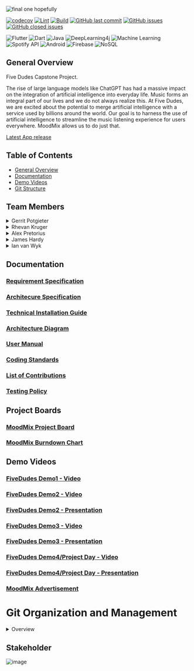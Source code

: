 

![final one hopefully](https://github.com/COS301-SE-2024/MoodMix/assets/94914587/e810b0fb-41bd-4215-8b06-a34dccc21b25)


[![codecov](https://codecov.io/gh/COS301-SE-2024/MoodMix/graph/badge.svg?token=nMcAUeDBHu)](https://codecov.io/gh/COS301-SE-2024/MoodMix)
[![Lint](https://github.com/COS301-SE-2024/MoodMix/actions/workflows/lint.yml/badge.svg)](https://github.com/COS301-SE-2024/MoodMix/actions/workflows/lint.yml)
[![Build](https://github.com/COS301-SE-2024/MoodMix/actions/workflows/build.yml/badge.svg)](https://github.com/COS301-SE-2024/MoodMix/actions/workflows/build.yml)
[![GitHub last commit](https://img.shields.io/github/last-commit/COS301-SE-2024/MoodMix)](https://github.com/COS301-SE-2024/MoodMix/commits)
[![GitHub issues](https://img.shields.io/github/issues/COS301-SE-2024/MoodMix)](https://github.com/COS301-SE-2024/MoodMix/issues)
[![GitHub closed issues](https://img.shields.io/github/issues-closed/COS301-SE-2024/MoodMix)](https://github.com/COS301-SE-2024/MoodMix/issues?q=is%3Aissue+is%3Aclosed)





![Flutter](https://img.shields.io/badge/Flutter-%2302569B.svg?style=for-the-badge&logo=Flutter&logoColor=white)
![Dart](https://img.shields.io/badge/Dart-%230175C2.svg?style=for-the-badge&logo=Dart&logoColor=white)
![Java](https://img.shields.io/badge/Java-%23ED8B00.svg?style=for-the-badge&logo=Java&logoColor=white)
![DeepLearning4j](https://img.shields.io/badge/DeepLearning4j-%23FF4088.svg?style=for-the-badge&logo=deeplearning4j&logoColor=white)
![Machine Learning](https://img.shields.io/badge/Machine%20Learning-%23202C45.svg?style=for-the-badge&logo=machine-learning&logoColor=white)
![Spotify API](https://img.shields.io/badge/Spotify%20API-%231DB954.svg?style=for-the-badge&logo=spotify&logoColor=white)
![Android](https://img.shields.io/badge/Android-%233DDC84.svg?style=for-the-badge&logo=Android&logoColor=white)
![Firebase](https://img.shields.io/badge/Firebase-%23FFCA28.svg?style=for-the-badge&logo=firebase&logoColor=white)
![NoSQL](https://img.shields.io/badge/NoSQL-%23000000.svg?style=for-the-badge&logo=NoSQL&logoColor=white)









## General Overview


Five Dudes Capstone Project.

The rise of large language models like ChatGPT has had a
massive impact on the integration of artificial intelligence into
everyday life. Music forms an integral part of our lives and we
do not always realize this. At Five Dudes, we are excited about
the potential to merge artificial intelligence with a service used
by billions around the world.
Our goal is to harness the use of artificial intelligence to
streamline the music listening experience for users
everywhere. MoodMix allows us to do just that.

[Latest App release](https://drive.google.com/file/d/16FLm1Y_tVn-XkBFahqKXUNNMTWdyiNw3/view?usp=sharing)

## Table of Contents

- [General Overview](#general-overview)
- [Documentation](#documentation)
- [Demo Videos](#Demo-Videos)
- [Git Structure](#git-structure)

## Team Members

<details>
<summary>Gerrit Potgieter</summary>
<table style="border-width: 1px; width: 100%; font-family: Arial, sans-serif; border-collapse: collapse;">
  <tr>
    <td style="vertical-align: top; width:auto; border: 0; padding: 10px;">
      <img src="https://github.com/GerritPotgieter/MoodMixTemp/blob/main/WhatsApp%20Image%202024-04-17%20at%2008.51.57_4b63415c.jpg" width="800" height="auto" style="display: block; margin: 0 auto;">
    </td>
    <td style="vertical-align: top; width: auto; border: 0; padding: 10px;">
      <h2><b style="font-size: 18px;">Gerrit Potgieter</b></h2>
      <b style="font-size: 16px;"> Project Manager, Business Analyst</b><br>
     Hi! I’m a final year computer science student looking to further my studies in the field of cyber security! I love exploring the vast spaces in the world of IT and I like to tinker with API's to see what I can achieve with it. I'm most comfortable working middleware and communications within a system.
      <br><br>
    </td>
  </tr>
</table>

[![GitHub](https://img.shields.io/badge/GitHub-181717?style=for-the-badge&logo=github&logoColor=white)](https://github.com/GerritPotgieter) [![LinkedIn](https://img.shields.io/badge/LinkedIn-0077B5?style=for-the-badge&logo=linkedin&logoColor=white)](https://www.linkedin.com/in/gerrit-jacobus-potgieter-a6a195281/)
</details>

<details>
<summary>Rhevan Kruger</summary>
<table style="border-width: 1px; width: 100%; font-family: Arial, sans-serif; border-collapse: collapse;">
  <tr>
    <td style="vertical-align: top; width:auto; border: 0; padding: 10px;">
      <img src="https://github.com/COS301-SE-2024/MoodMix/assets/94914587/a6403a3b-62e7-4298-becd-c48ae4dad664" width="800" height="auto" style="display: block; margin: 0 auto;">
    </td>
    <td style="vertical-align: top; width: auto; border: 0; padding: 10px;">
      <h2><b style="font-size: 18px;">Rhevan Kruger</b></h2>
      <b style="font-size: 16px;"> Frontend, Integration Engineer </b><br>
     I am a passionate student with a keen eye for detail and a great deal of interest in the world of Computer Science and Software Engineering. I take a great amount of satisfaction in the efficiency of a well-oiled development process and environment. I pride myself on being highly motivated and delivering quality work.I have prior experience in web development, volunteering at RURESA (Rural Rehab SA). Through this process I learned a lot about web-development and found myself thoroughly enjoying the work. I am also well versed in other languages and frameworks some of which will be listed below.
      <br><br>
    </td>
  </tr>
</table>

[![GitHub](https://img.shields.io/badge/GitHub-181717?style=for-the-badge&logo=github&logoColor=white)](https://github.com/RhevanKruger) [![LinkedIn](https://img.shields.io/badge/LinkedIn-0077B5?style=for-the-badge&logo=linkedin&logoColor=white)](https://www.linkedin.com/in/rhevan-kruger-27b835289/)


</details>

<details>
<summary>Alex Pretorius</summary>
<table style="border-width: 1px; width: 100%; font-family: Arial, sans-serif; border-collapse: collapse;">
  <tr>
    <td style="vertical-align: top; width:auto; border: 0; padding: 10px;">
      <img src="https://github.com/COS301-SE-2024/MoodMix/assets/94914587/6572f5ab-f453-496b-98bf-21a93516044e" width="800" height="auto" style="display: block; margin: 0 auto;">
    </td>
    <td style="vertical-align: top; width: auto; border: 0; padding: 10px;">
      <h2><b style="font-size: 18px;">Alex Pretorius</b></h2>
      <b style="font-size: 16px;"> Backend , Middleware </b><br>
  As a final year Computer Science student who has had experience working in different industry environments. I have a keen interest in Cyber Security, Cloud Security and AI and a good background in different languages like Python, C++ and Java. Along with practical skills I pride myself in delivering a strong work ethic and quality work.
    </td>
  </tr>
</table>

[![GitHub](https://img.shields.io/badge/GitHub-181717?style=for-the-badge&logo=github&logoColor=white)](https://github.com/PineCone85) [![LinkedIn](https://img.shields.io/badge/LinkedIn-0077B5?style=for-the-badge&logo=linkedin&logoColor=white)](https://www.linkedin.com/in/ap856/)

</details>

<details>
<summary>James Hardy</summary>
<table style="border-width: 1px; width: 100%; font-family: Arial, sans-serif; border-collapse: collapse;">
  <tr>
    <td style="vertical-align: top; width:auto; border: 0; padding: 10px;">
      <img src="https://github.com/COS301-SE-2024/MoodMix/assets/94914587/e4bb4677-d594-4158-ac0a-0ec5e8cea3c3" width="800" height="auto" style="display: block; margin: 0 auto;">
    </td>
    <td style="vertical-align: top; width: auto; border: 0; padding: 10px;">
      <h2><b style="font-size: 18px;">James Hardy</b></h2>
      <b style="font-size: 16px;"> Backend , Middleware </b><br>
I am a dedicated third-year computer science student with a strong passion for backend development and working with databases. My academic journey has led me to explore a wide range of technical concepts, and I thrive in environments where I can dive deep into the logic and structure of systems. From managing data to implementing complex server-side functionalities, I enjoy the challenge of working on backend technologies and love solving problems that require innovative and efficient solutions.
    </td>
  </tr>
</table>

[![GitHub](https://img.shields.io/badge/GitHub-181717?style=for-the-badge&logo=github&logoColor=white)](https://github.com/JamesH443) [![LinkedIn](https://img.shields.io/badge/LinkedIn-0077B5?style=for-the-badge&logo=linkedin&logoColor=white)](https://www.linkedin.com/in/james-hardy-4b3088219/)
</details>

<details>
<summary>Ian van Wyk</summary>
<table style="border-width: 1px; width: 100%; font-family: Arial, sans-serif; border-collapse: collapse;">
  <tr>
    <td style="vertical-align: top; width:auto; border: 0; padding: 10px;">
      <img src="https://github.com/GerritPotgieter/MoodMixTemp/blob/main/ian%20foto.jpg" width="800" height="auto" style="display: block; margin: 0 auto;">
    </td>
    <td style="vertical-align: top; width: auto; border: 0; padding: 10px;">
      <h2><b style="font-size: 18px;">Ian van Wyk</b></h2>
      <b style="font-size: 16px;"> ML Engineer, Services Engineer </b><br>
   I am a final year Computer Science student with a deep interest in all things data science and AI. After watching Garry Kasparov vs Deep Blue for the first time, my fascination for computers and AI models started. I was determined to one day be able to implement my own AI models. This is ultimately what led to me studying Computer Science. I am goal-oriented and determined to finish what I start. I try to ensure that the things I do, I do to the best of my capabilities and to the highest of quality. My strong work ethic is complemented by robust problem solving skills that I try to apply to all aspects of my life. I am comfortable using Python, TensorFlow, Keras, R, Java and C++. 
    </td>
  </tr>
</table>
  
[![GitHub](https://img.shields.io/badge/GitHub-181717?style=for-the-badge&logo=github&logoColor=white)](https://github.com/Ian-u22488864) [![LinkedIn](https://img.shields.io/badge/LinkedIn-0077B5?style=for-the-badge&logo=linkedin&logoColor=white)](https://www.linkedin.com/in/christiaan-van-wyk-41681b301/)

</details>


## Documentation

### [Requirement Specification](https://docs.google.com/document/d/1aHvhs492eaci1P-K_BVc1BMdiMPcE4VlqI1LXhdD3Sg/edit?usp=sharing)

### [Architecure Specification](https://docs.google.com/document/d/1Hi7V8hVkYe0L3wJGn5eS4Etq8IF3EUGZHm_d-UjCNpI/edit#heading=h.128bbm5i2zl8)
### [Technical Installation Guide](https://drive.google.com/file/d/13CNTyzxTiLt4nUi-Wzo8l966d00QwfCm/view?usp=sharing)
### [Architecture Diagram](https://github.com/user-attachments/assets/8d564fc1-ca5d-4672-a16d-661032ebfd2d)
### [User Manual](https://docs.google.com/document/d/1PkPDF9-MBdbb2HuwG-MHBuKvUYR4KeZKHMFj8wQJOh4/edit?usp=sharing)
### [Coding Standards](https://docs.google.com/document/d/1IbX4rgB84IaW2q_jtdrftmaUzSJtHxRVy9X0AykNLLo/edit?usp=sharing)
### [List of Contributions](https://docs.google.com/document/d/1QJBmAijUjG0CW4sEqz5YA2BgVcqFmoG37d2O7HAGUks/edit?usp=sharing)
### [Testing Policy](https://docs.google.com/document/d/1eVNpHh-ax7VEW91fdW-dv3vBO_h32rzTNy3qGLf8pHw/edit?usp=sharing)

## Project Boards

### [MoodMix Project Board](https://github.com/orgs/COS301-SE-2024/projects/86/views/1)
### [MoodMix Burndown Chart](https://github.com/orgs/COS301-SE-2024/projects/86/insights?period=max)

## Demo Videos
### [FiveDudes Demo1 - Video](https://drive.google.com/file/d/1R8_xJtMMwkNQBzKfzGCe3dQ-h7kFv6oP/view?usp=sharing)
### [FiveDudes Demo2 - Video](https://drive.google.com/file/d/10mGXSPh1HnOlnOBChIk5n_7b_jYJxM8m/view?usp=sharing)
### [FiveDudes Demo2 - Presentation](https://drive.google.com/file/d/1XD5HbM2SeHzq8POv9kWPFaLgjE00eVKU/view?usp=sharing)
### [FiveDudes Demo3 - Video](https://drive.google.com/file/d/1woSAn3ruE7dNOLrIjZVPr_5M6C3a82Y3/view?usp=sharing)
### [FiveDudes Demo3 - Presentation](https://drive.google.com/file/d/1vl7fNnv2O6iYVtco9Je34NYsqRhIVQfy/view?usp=sharing)
### [FiveDudes Demo4/Project Day - Video](https://drive.google.com/file/d/1KOOXNi8lES9TOvUTpkDG_N-rKfkQamgv/view?usp=sharing)
### [FiveDudes Demo4/Project Day - Presentation](https://drive.google.com/file/d/1VB92n3JiNZZJN-Rz3MIyi-NQc2dR0i9F/view?usp=sharing)
### [MoodMix Advertisement](https://drive.google.com/file/d/1_3SWbeD3mmyWW2PtebAmFH18ZjaiPTW3/view?usp=sharing)




# Git Organization and Management


<details> <summary>Overview</summary>

Our Git organization and management strategy is designed to streamline development, ensure code quality, and facilitate smooth releases. This document outlines our branching strategy, the purpose of each branch type, and best practices for collaboration.

#### Branching Strategy

We follow the **Gitflow branching model**, which helps manage the project's development and release process effectively. The main branches in our repository are:

- `main`: Contains production-ready code. Always in a deployable state.
- `dev`: Integrates all latest development changes. Used for feature integration and testing.
- `feature/*`: Used for developing new features. Branched off from `dev` and merged back into `dev` when complete.
- `release/*`: Used for preparing a new release. Branched off from `dev` and merged into both `main` and `dev`.
- `hotfix/*`: Used for critical bug fixes in the production version. Branched off from `main` and merged into both `main` and `dev`.

#### Main Branch (`main`)

- **Purpose**: Contains the stable, production-ready code.
- **Usage**: Only release and hotfix branches are merged into `main`.
- **Best Practices**: Ensure all changes are thoroughly tested and approved before merging into `main`.

#### Development Branch (`dev`)

- **Purpose**: Integrates all development work. Acts as the primary branch for ongoing development.
- **Usage**: All feature branches are merged into `dev`. Developers pull from `dev` to stay updated with the latest changes.
- **Best Practices**: Regularly pull from `dev` to minimize merge conflicts and ensure feature branches are up-to-date.

#### Feature Branches (`feature/*`)

- **Purpose**: Develop new features independently.
- **Usage**: Branch off from `dev` to start working on a new feature. Merge back into `dev` upon feature completion.
- **Naming Convention**: Use descriptive names, e.g., `feature/new-login-page`.
- **Best Practices**: Frequently pull from `dev` and resolve conflicts locally before merging back.

#### Release Branches (`release/*`)

- **Purpose**: Prepare for a new production release.
- **Usage**: Branch off from `dev` when the `dev` branch has enough completed features for a release. Merge into both `main` and `dev` after final testing and minor fixes.
- **Naming Convention**: Use version numbers, e.g., `release/v1.0`.
- **Best Practices**: Ensure all release-critical issues are resolved before merging.

#### Hotfix Branches (`hotfix/*`)

- **Purpose**: Address critical bugs in the production environment.
- **Usage**: Branch off from `main` to fix the bug. Merge the fix into both `main` and `dev`.
- **Naming Convention**: Use descriptive names, e.g., `hotfix/critical-bug`.
- **Best Practices**: Prioritize resolving the issue quickly and ensure it is tested before merging.

### Workflow Example

1. **Creating a Feature Branch**
   ```bash
   git checkout dev
   git pull origin dev
   git checkout -b feature/new-feature

</details>


## Stakeholder 
![image](https://github.com/COS301-SE-2024/MoodMix/assets/94914587/12ac682e-bdfe-4f47-b958-3de6e91bf48f)








